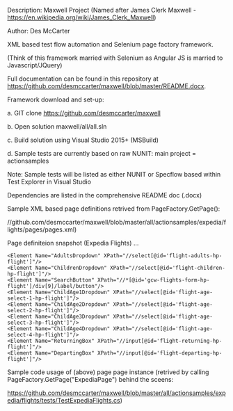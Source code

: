 Description: 	Maxwell Project (Named after James Clerk Maxwell - https://en.wikipedia.org/wiki/James_Clerk_Maxwell)

Author:		Des McCarter

XML based test flow automation and Selenium page factory framework.

(Think of this framework married with Selenium as Angular JS is married to Javascript/JQuery)


Full documentation can be found in this repository at https://github.com/desmccarter/maxwell/blob/master/README.docx.

Framework download and set-up:

a. GIT clone https://github.com/desmccarter/maxwell

b. Open solution maxwell/all/all.sln

c. Build solution using Visual Studio 2015+ (MSBuild)

d. Sample tests are currently based on raw NUNIT: main project = actionsamples


Note: Sample tests will be listed as either NUNIT or Specflow based within Test Explorer in Visual Studio

Dependencies are listed in the comprehensive README doc (.docx)

Sample XML based page definitions retrived from PageFactory.GetPage(): 

//github.com/desmccarter/maxwell/blob/master/all/actionsamples/expedia/flights/pages/pages.xml)

Page definiteion snapshot (Expedia Flights) ...

<?xml version="1.0" encoding="utf-8" ?>
<Pages>

  <Page Name="ExpediaPage" Url="http://www.expedia.co.uk">
    <Element Name="FlightsLink" XPath="//button[@data-lob='flight']"/>
    <Element Name="FlightsFromBox" XPath="//input[@id='flight-origin-hp-flight']"/>
    <Element Name="FlightsToBox" XPath="//input[@id='flight-destination-hp-flight']"/>
    
    <Element Name="AdultsDropdown" XPath="//select[@id='flight-adults-hp-flight']"/>
    <Element Name="ChildrenDropdown" XPath="//select[@id='flight-children-hp-flight']"/>
    <Element Name="SearchButton" XPath="//*[@id='gcw-flights-form-hp-flight']/div[9]/label/button"/>
    <Element Name="ChildAge1Dropdown" XPath="//select[@id='flight-age-select-1-hp-flight']"/>
    <Element Name="ChildAge2Dropdown" XPath="//select[@id='flight-age-select-2-hp-flight']"/>
    <Element Name="ChildAge3Dropdown" XPath="//select[@id='flight-age-select-3-hp-flight']"/>
    <Element Name="ChildAge4Dropdown" XPath="//select[@id='flight-age-select-4-hp-flight']"/>
    <Element Name="ReturningBox" XPath="//input[@id='flight-returning-hp-flight']"/>
    <Element Name="DepartingBox" XPath="//input[@id='flight-departing-hp-flight']"/>
  </Page>
  
</Pages>

Sample code usage of (above) page page instance (retrived by calling PageFactory.GetPage("ExpediaPage") behind the sceens: 

https://github.com/desmccarter/maxwell/blob/master/all/actionsamples/expedia/flights/tests/TestExpediaFlights.cs)
